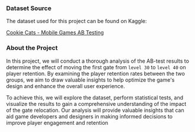 ### Dataset Source

The dataset used for this project can be found on Kaggle:

[Cookie Cats - Mobile Games AB Testing](https://www.kaggle.com/dfsets/yufengsui/mobile-games-ab-testing)

### About the Project
In this project, we will conduct a thorough analysis of the AB-test results to determine the effect of moving the first gate from `level 30` to `level 40` on player retention. By examining the player retention rates between the two groups, we aim to draw valuable insights to help optimize the game's design and enhance the overall user experience.

To achieve this, we will explore the dataset, perform statistical tests, and visualize the results to gain a comprehensive understanding of the impact of the gate relocation. Our analysis will provide valuable insights that can aid game developers and designers in making informed decisions to improve player engagement and retention





